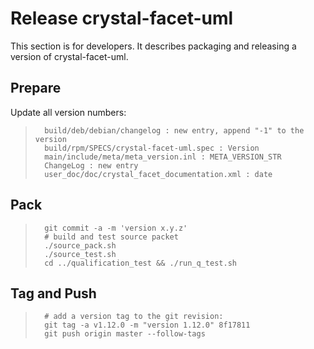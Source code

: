
Release crystal-facet-uml
=============

This section is for developers.
It describes packaging and releasing a version of crystal-facet-uml.

Prepare
-----------

Update all version numbers:

>       build/deb/debian/changelog : new entry, append "-1" to the version
>       build/rpm/SPECS/crystal-facet-uml.spec : Version
>       main/include/meta/meta_version.inl : META_VERSION_STR
>       ChangeLog : new entry
>       user_doc/doc/crystal_facet_documentation.xml : date


Pack
-----------

>       git commit -a -m 'version x.y.z'
>       # build and test source packet
>       ./source_pack.sh
>       ./source_test.sh
>       cd ../qualification_test && ./run_q_test.sh


Tag and Push
-----------

>       # add a version tag to the git revision:
>       git tag -a v1.12.0 -m "version 1.12.0" 8f17811
>       git push origin master --follow-tags



